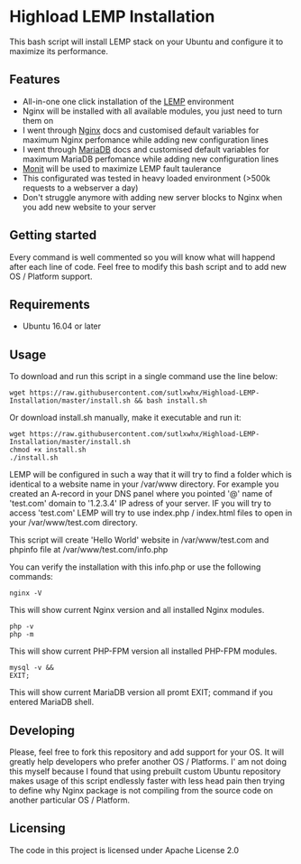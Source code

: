 # Highload LEMP Installation

This bash script will install LEMP stack on your Ubuntu and configure it to maximize its performance.

## Features
* All-in-one one click installation of the [LEMP](https://en.wikipedia.org/wiki/LAMP_(software_bundle)) environment
* Nginx will be installed with all available modules, you just need to turn them on
* I went through [Nginx](https://nginx.org/en/docs/http/ngx_http_core_module.html) docs and customised default variables for maximum Nginx perfomance while adding new configuration lines
* I went through [MariaDB](https://mariadb.com/kb/en/library/server-system-variables/) docs and customised default variables for maximum MariaDB perfomance while adding new configuration lines
* [Monit](https://mmonit.com/monit/) will be used to maximize LEMP fault taulerance
* This configurated was tested in heavy loaded environment (>500k requests to a webserver a day)
* Don't struggle anymore with adding new server blocks to Nginx when you add new website to your server

## Getting started
Every command is well commented so you will know what will happend after each line of code. Feel free to modify this bash script and to add new OS / Platform support.

## Requirements
* Ubuntu 16.04 or later

## Usage

To download and run this script in a single command use the line below:
```shell
wget https://raw.githubusercontent.com/sutlxwhx/Highload-LEMP-Installation/master/install.sh && bash install.sh
```
Or download install.sh manually, make it executable and run it:
```shell
wget https://raw.githubusercontent.com/sutlxwhx/Highload-LEMP-Installation/master/install.sh
chmod +x install.sh
./install.sh
```
LEMP will be configured in such a way that it will try to find a folder which is identical to a website name in your /var/www directory.
For example you created an A-record in your DNS panel where you pointed '@' name of 'test.com' domain to '1.2.3.4' IP adress of your server. IF you will try to access 'test.com' LEMP will try to use index.php / index.html files to open in your /var/www/test.com directory.

This script will create 'Hello World' website in /var/www/test.com and phpinfo file at /var/www/test.com/info.php

You can verify the installation with this info.php or use the following commands:
```shell
nginx -V
```
This will show current Nginx version and all installed Nginx modules.
```shell
php -v
php -m
```
This will show current PHP-FPM version all installed PHP-FPM modules.
```shell
mysql -v &&
EXIT;
```
This will show current MariaDB version all promt EXIT; command if you entered MariaDB shell.

## Developing
Please, feel free to fork this repository and add support for your OS. It will greatly help developers who prefer another OS / Platforms. I' am not doing this myself because I found that using prebuilt custom Ubuntu repository makes usage of this script endlessly faster with less head pain then trying to define why Nginx package is not compiling from the source code on another particular OS / Platform.

## Licensing

The code in this project is licensed under Apache License 2.0